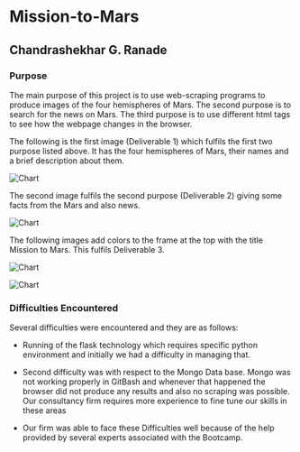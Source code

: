 # Mission-to-Mars

## Chandrashekhar G. Ranade

### Purpose

The main purpose of this project is to use web-scraping programs to produce images of the four hemispheres of Mars.
The second purpose is to search for the news on Mars.
The third purpose is to use different html tags to see how the webpage changes in the browser.

The following is the first image (Deliverable 1) which fulfils the first two purpose listed above. It has the four hemispheres of Mars, their names and a brief description about them.

![Chart](https://i.imgur.com/V0fzHZx.png)

The second image fulfils the second purpose (Deliverable 2) giving some facts from the Mars and also news.


![Chart](https://i.imgur.com/q8yEasI.png)



The following images add colors to the frame at the top with the title  Mission to Mars. This fulfils Deliverable 3.

![Chart](https://i.imgur.com/6iNuAmT.png)

![Chart](https://i.imgur.com/vq6PZl1.png)

### Difficulties Encountered

Several difficulties were encountered and they are as follows:

* Running of the flask technology which requires specific python environment and initially we had a
difficulty in managing that.

* Second difficulty was with respect to the Mongo Data base. Mongo was not working properly in GitBash and whenever that happened the browser did not produce any results and also no scraping was possible. Our consultancy firm requires more experience to fine tune our skills in these areas

* Our firm was able to face these Difficulties well because of the help provided by several experts associated with the Bootcamp.
